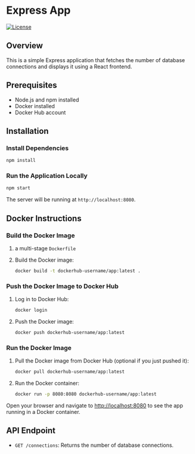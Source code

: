 # Express App

[![License](https://img.shields.io/badge/License-MIT-blue.svg)](https://opensource.org/licenses/MIT)

## Overview

This is a simple Express application that fetches the number of database connections and displays it using a React frontend.

## Prerequisites

- Node.js and npm installed
- Docker installed
- Docker Hub account

## Installation

### Install Dependencies

```sh
npm install
```

### Run the Application Locally

```sh
npm start
```

The server will be running at `http://localhost:8080`.


## Docker Instructions

### Build the Docker Image

1. a multi-stage `Dockerfile`

2. Build the Docker image:
    ```sh
    docker build -t dockerhub-username/app:latest .
    ```

### Push the Docker Image to Docker Hub

1. Log in to Docker Hub:
    ```sh
    docker login
    ```

2. Push the Docker image:
    ```sh
    docker push dockerhub-username/app:latest
    ```

### Run the Docker Image

1. Pull the Docker image from Docker Hub (optional if you just pushed it):
    ```sh
    docker pull dockerhub-username/app:latest
    ```

2. Run the Docker container:
    ```sh
    docker run -p 8080:8080 dockerhub-username/app:latest
    ```

Open your browser and navigate to [http://localhost:8080](http://localhost:8080) to see the app running in a Docker container.


## API Endpoint

- `GET /connections`: Returns the number of database connections.